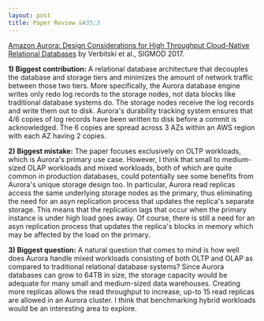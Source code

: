 ```yaml
---
layout: post
title: Paper Review &#35;3
---
```


<a href="http://www.allthingsdistributed.com/files/p1041-verbitski.pdf">Amazon Aurora: Design Considerations for High
Throughput Cloud-Native Relational Databases</a> by Verbitski et al., SIGMOD 2017. 

<!--more-->

**1) Biggest contribution:** A relational database architecture that decouples the database and storage tiers and minimizes the amount of network traffic between those two tiers. More specifically, the Aurora database engine writes only redo log records to the storage nodes, not data blocks like traditional database systems do. The storage nodes receive the log records and write them out to disk. Aurora's durability tracking system ensures that 4/6 copies of log records have been written to disk before a commit is acknowledged. The 6 copies are spread across 3 AZs within an AWS region with each AZ having 2 copies.   

**2) Biggest mistake:** The paper focuses exclusively on OLTP workloads, which is Aurora's primary use case. However, I think that small to medium-sized OLAP workloads and mixed workloads, both of which are quite common in production databases, could potentially see some benefits from Aurora's unique storage design too. In particular, Aurora read replicas access the same underlying storage nodes as the primary, thus eliminating the need for an asyn replication process that updates the replica's separate storage. This means that the replication lags that occur when the primary instance is under high load goes away. Of course, there is still a need for an asyn replication process that updates the replica's blocks in memory which may be affected by the load on the primary.   

**3) Biggest question:** A natural question that comes to mind is how well does Aurora handle mixed workloads consisting of both OLTP and OLAP as compared to traditional relational database systems? Since Aurora databases can grow to 64TB in size, the storage capacity would be adequate for many small and medium-sized data warehouses. Creating more replicas allows the read throughput to increase, up-to 15 read replicas are allowed in an Aurora cluster. I think that benchmarking hybrid workloads would be an interesting area to explore. 
